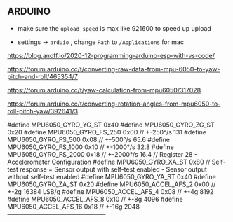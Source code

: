 ## ARDUINO


* make sure the `upload speed` is max like 921600 to speed up upload

* settings -> `arduio` , change `Path` to `/Applications` for mac


https://blog.anoff.io/2020-12-programming-arduino-esp-with-vs-code/



https://forum.arduino.cc/t/converting-raw-data-from-mpu-6050-to-yaw-pitch-and-roll/465354/7

https://forum.arduino.cc/t/yaw-calculation-from-mpu6050/317028

https://forum.arduino.cc/t/converting-rotation-angles-from-mpu6050-to-roll-pitch-yaw/392641/3


#define MPU6050_GYRO_YG_ST 0x40
#define MPU6050_GYRO_ZG_ST 0x20
#define MPU6050_GYRO_FS_250 0x00 // +-250°/s  131
#define MPU6050_GYRO_FS_500 0x08 // +-500°/s  65.6
#define MPU6050_GYRO_FS_1000 0x10 // +-1000°/s  32.8
#define MPU6050_GYRO_FS_2000 0x18 // +-2000°/s 16.4
// Register 28 - Accelerometer Configuration
#define MPU6050_GYRO_XA_ST 0x80 // Self-test response = Sensor output with self-test enabled - Sensor output without self-test enabled
#define MPU6050_GYRO_YA_ST 0x40
#define MPU6050_GYRO_ZA_ST 0x20
#define MPU6050_ACCEL_AFS_2 0x00 // +-2g  16384 LSB/g
#define MPU6050_ACCEL_AFS_4 0x08 // +-4g  8192 
#define MPU6050_ACCEL_AFS_8 0x10 // +-8g 4096
#define MPU6050_ACCEL_AFS_16 0x18 // +-16g 2048
————————————————
